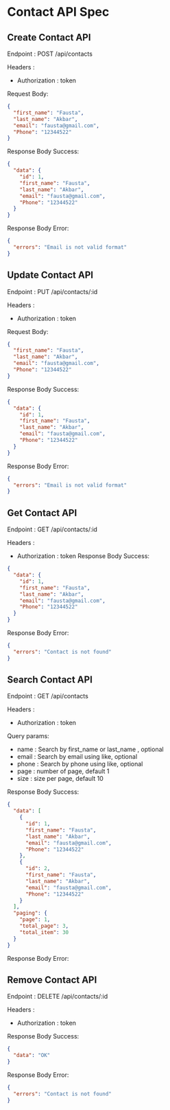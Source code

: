 # Contact API Spec

## Create Contact API

Endpoint : POST /api/contacts

Headers :

- Authorization : token

Request Body:

```json
{
  "first_name": "Fausta",
  "last_name": "Akbar",
  "email": "fausta@gmail.com",
  "Phone": "12344522"
}
```

Response Body Success:

```json
{
  "data": {
    "id": 1,
    "first_name": "Fausta",
    "last_name": "Akbar",
    "email": "fausta@gmail.com",
    "Phone": "12344522"
  }
}
```

Response Body Error:

```json
{
  "errors": "Email is not valid format"
}
```

## Update Contact API

Endpoint : PUT /api/contacts/:id

Headers :

- Authorization : token

Request Body:

```json
{
  "first_name": "Fausta",
  "last_name": "Akbar",
  "email": "fausta@gmail.com",
  "Phone": "12344522"
}
```

Response Body Success:

```json
{
  "data": {
    "id": 1,
    "first_name": "Fausta",
    "last_name": "Akbar",
    "email": "fausta@gmail.com",
    "Phone": "12344522"
  }
}
```

Response Body Error:

```json
{
  "errors": "Email is not valid format"
}
```

## Get Contact API

Endpoint : GET /api/contacts/:id

Headers :

- Authorization : token
  Response Body Success:

```json
{
  "data": {
    "id": 1,
    "first_name": "Fausta",
    "last_name": "Akbar",
    "email": "fausta@gmail.com",
    "Phone": "12344522"
  }
}
```

Response Body Error:

```json
{
  "errors": "Contact is not found"
}
```

## Search Contact API

Endpoint : GET /api/contacts

Headers :

- Authorization : token

Query params:

- name : Search by first_name or last_name , optional
- email : Search by email using like, optional
- phone : Search by phone using like, optional
- page : number of page, default 1
- size : size per page, default 10

Response Body Success:

```json
{
  "data": [
    {
      "id": 1,
      "first_name": "Fausta",
      "last_name": "Akbar",
      "email": "fausta@gmail.com",
      "Phone": "12344522"
    },
    {
      "id": 2,
      "first_name": "Fausta",
      "last_name": "Akbar",
      "email": "fausta@gmail.com",
      "Phone": "12344522"
    }
  ],
  "paging": {
    "page": 1,
    "total_page": 3,
    "total_item": 30
  }
}
```

Response Body Error:

## Remove Contact API

Endpoint : DELETE /api/contacts/:id

Headers :

- Authorization : token

Response Body Success:

```json
{
  "data": "OK"
}
```

Response Body Error:

```json
{
  "errors": "Contact is not found"
}
```
